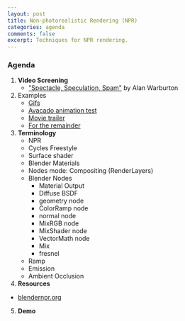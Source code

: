 ```yaml
---
layout: post
title: Non-photorealistic Rendering (NPR)
categories: agenda
comments: false
excerpt: Techniques for NPR rendering.
---
```


### Agenda

1. **Video Screening**
   - ["Spectacle, Speculation, Spam"](https://vimeo.com/194963450) by Alan Warburton
2. Examples
   - [Gifs](http://syntheticimagination.tumblr.com/post/181589274195/summer-daze-my-first-and-ironically-last-post)
   - [Avacado animation test](https://vimeo.com/78060303)
   - [Movie trailer](https://vimeo.com/ondemand/ziegenortbytomaszpopakul/179433781)
   - [For the remainder](https://vimeo.com/36818561)
2. **Terminology**
   - NPR
   - Cycles Freestyle
   - Surface shader
   - Blender Materials
   - Nodes mode: Compositing (RenderLayers) 
   - Blender Nodes
      - Material Output
      - Diffuse BSDF
      - geometry node
      - ColorRamp node
      - normal node
      - MixRGB node
      - MixShader node
      - VectorMath node
      - Mix
      - fresnel
   - Ramp
   - Emission
   - Ambient Occlusion
3. **Resources**
  - [blendernpr.org](http://blendernpr.org/)
5. **Demo**